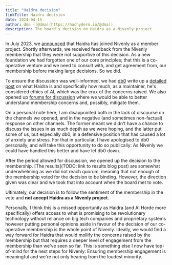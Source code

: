 ```yaml
---
title: "Haidra decision"
linkTitle: Haidra decision
date: 2024-04-15
author: dma ([@dma](https://hachyderm.io/@dma))
description: The board's decision on Haidra as a Nivenly project
---
```


In July 2023, we [announced](/blog/2023/2023-07-haidra-announcement.md) that
Haidra has joined Nivenly as a member project. Shortly afterwards, we received
feedback from the Nivenly membership that they were not supportive of this
decision. As a new foundation we had forgotten one of our core principles;
that this is a co-operative venture and we need to consult with, and
get agreement from, our membership before making large decisions. So we
did.

To ensure the discussion was well-informed, we had
[db0](https://hachyderm.io/@db0) write up a
[detailed post](/blog/2023/2023-08-haidra-deeper-dive.md) on what Haidra is and 
specifically how much, as a maintainer, he's considered ethics of AI, which was 
the crux of the concerns raised.  We also opened up
[forums for discussion](/blog/2023/2023-08-haidra-discussion.md) where we would 
be able to better understand membership concerns and, possibly, mitigate them.

On a personal note here, I am disappointed both in the lack of discourse on the 
channels we opened, and in the negative (and sometimes non-factual) response on 
other channels.  The former meant we didn't have a chance to discuss the issues 
in as much depth as we were hoping, and the latter put some of us, but 
especially db0, in a defensive position that has caused a lot of anxiety and 
stress.  For that in particular, I have apologised to db0 personally, and will
take this opportunity to do so publically: As Nivenly we could have handled 
this better and have let db0 down.

After the period allowed for discussion, we opened up the decision to the 
membership.  [The results](TODO: link to results blog post) are somewhat 
underwhelming as we did not reach quorum, meaning that not enough of the 
membership voted for the decision to be binding.  However, the direction given 
was clear and we took that into account when the board met to vote.

Ultimately, our decision is to follow the sentiment of the membership in the 
vote and **not accept Haidra as a Nivenly project**.

Personally, I think this is a missed opportunity as Haidra (and AI Horde more 
specifically) offers access to what is promising to be revolutionary technology 
without reliance on big tech companies and proprietary systems however putting 
personal opinions aside in favour of the decision of our co-operative 
membership is the whole point of Nivenly.  Ideally, we would find a way forward
for Haidra that would mollify the concerns raised by the membership but that 
requires a deeper level of engagement from the membership than we've seen so 
far.  This is something else I now have top-of-mind for the next steps for 
Nivenly: Ensuring membership engagement is meaningful and we're not only 
hearing from the loudest minority.
